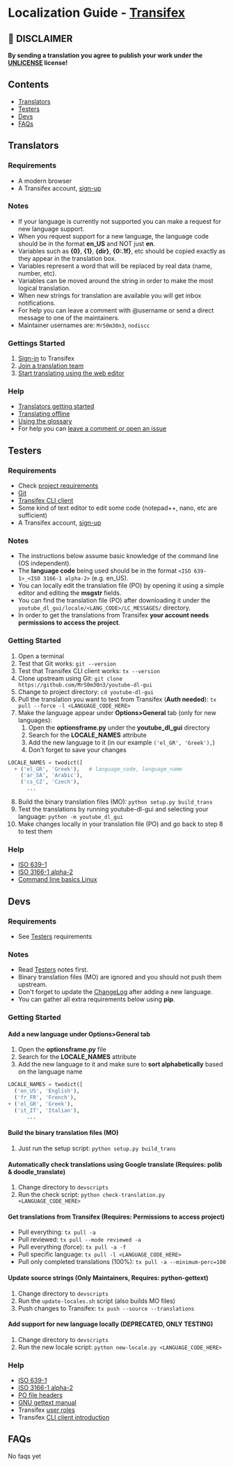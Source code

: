 # Localization Guide - [Transifex](https://www.transifex.com/youtube-dl-gui/public/)

## &#x1F534; DISCLAIMER
**By sending a translation you agree to publish your work under the [UNLICENSE](https://unlicense.org/) license!**

## Contents
  * [Translators](localization_howto.md#translators)
  * [Testers](localization_howto.md#testers)
  * [Devs](localization_howto.md#devs)
  * [FAQs](localization_howto.md#faqs)

## Translators

### Requirements
  * A modern browser
  * A Transifex account, [sign-up](https://www.transifex.com/signup/)

### Notes
  * If your language is currently not supported you can make a request for new language support.
  * When you request support for a new language, the language code should be in the format **en_US** and NOT just **en**.
  * Variables such as **{0}**, **{1}**, **{dir}**, **{0:.1f}**, etc should be copied exactly as they appear in the translation box.
  * Variables represent a word that will be replaced by real data (name, number, etc).
  * Variables can be moved around the string in order to make the most logical translation.
  * When new strings for translation are available you will get inbox notifications.
  * For help you can leave a comment with @username or send a direct message to one of the maintainers.
  * Maintainer usernames are: `MrS0m30n3`, `nodiscc`

### Gettings Started
  1. [Sign-in](https://www.transifex.com/signin/) to Transifex
  2. [Join a translation team](https://docs.transifex.com/getting-started/translators#joining-a-translation-team)
  3. [Start translating using the web editor](https://docs.transifex.com/translation/translating-with-the-web-editor)

### Help
  * [Translators getting started](https://docs.transifex.com/getting-started/translators)
  * [Translating offline](https://docs.transifex.com/translation/offline)
  * [Using the glossary](https://docs.transifex.com/translation/using-the-glossary)
  * For help you can [leave a comment or open an issue](https://docs.transifex.com/translation/tools-in-the-editor#comments-and-issues)

## Testers

### Requirements
  * Check [project requirements](../README.md#requirements)
  * [Git](https://git-scm.com/downloads)
  * [Transifex CLI client](https://docs.transifex.com/client/installing-the-client)
  * Some kind of text editor to edit some code (notepad++, nano, etc are sufficient)
  * A Transifex account, [sign-up](https://www.transifex.com/signup/)

### Notes
  * The instructions below assume basic knowledge of the command line (OS independent).
  * The **language code** being used should be in the format `<ISO 639-1>_<ISO 3166-1 alpha-2>` (e.g. en_US).
  * You can locally edit the translation file (PO) by opening it using a simple editor and editing the **msgstr** fields.
  * You can find the translation file (PO) after downloading it under the
    `youtube_dl_gui/locale/<LANG_CODE>/LC_MESSAGES/` directory.
  * In order to get the translations from Transifex **your account needs permissions to access the project**.

### Getting Started
  1. Open a terminal
  2. Test that Git works: `git --version`
  3. Test that Transifex CLI client works: `tx --version`
  4. Clone upstream using Git: `git clone https://github.com/MrS0m30n3/youtube-dl-gui`
  5. Change to project directory: `cd youtube-dl-gui`
  6. Pull the translation you want to test from Transifex (**Auth needed**): `tx pull --force -l <LANGUAGE_CODE_HERE>`
  7. Make the language appear under **Options>General** tab (only for new languages):
      1. Open the **optionsframe.py** under the **youtube_dl_gui** directory
      2. Search for the **LOCALE_NAMES** attribute
      3. Add the new language to it (in our example `('el_GR', 'Greek'),`)
      4. Don't forget to save your changes

  ```python
  LOCALE_NAMES = twodict([
    + ('el_GR', 'Greek'),   # language_code, language_name
      ('ar_SA', 'Arabic'),
      ('cs_CZ', 'Czech'),
        ...
  ```
  8. Build the binary translation files (MO): `python setup.py build_trans`
  9. Test the translations by running youtube-dl-gui and selecting your language: `python -m youtube_dl_gui`
  10. Make changes locally in your translation file (PO) and go back to step 8 to test them

### Help
  * [ISO 639-1](https://en.wikipedia.org/wiki/List_of_ISO_639-1_codes)
  * [ISO 3166-1 alpha-2](https://en.wikipedia.org/wiki/ISO_3166-1_alpha-2)
  * [Command line basics Linux](https://lifehacker.com/5633909/who-needs-a-mouse-learn-to-use-the-command-line-for-almost-anything)

## Devs

### Requirements
  * See [Testers](localization_howto.md#testers) requirements

### Notes
  * Read [Testers](localization_howto.md#testers) notes first.
  * Binary translation files (MO) are ignored and you should not push them upstream.
  * Don't forget to update the [ChangeLog](../ChangeLog) after adding a new language.
  * You can gather all extra requirements below using **pip**.

### Getting Started

#### Add a new language under Options>General tab
  1. Open the **optionsframe.py** file
  2. Search for the **LOCALE_NAMES** attribute
  3. Add the new language to it and make sure to **sort alphabetically** based on the language name

  ```python
  LOCALE_NAMES = twodict([
    ('en_US', 'English'),
    ('fr_FR', 'French'),
  + ('el_GR', 'Greek'),
    ('it_IT', 'Italian'),
        ...
  ```

#### Build the binary translation files (MO)
  1. Just run the setup script: `python setup.py build_trans`

#### Automatically check translations using Google translate (Requires: polib & doodle_translate)
  1. Change directory to `devscripts`
  2. Run the check script: `python check-translation.py <LANGUAGE_CODE_HERE>`

#### Get translations from Transifex (Requires: Permissions to access project)
  * Pull everything: `tx pull -a`
  * Pull reviewed: `tx pull --mode reviewed -a`
  * Pull everything (force): `tx pull -a -f`
  * Pull specific language: `tx pull -l <LANGUAGE_CODE_HERE>`
  * Pull only completed translations (100%): `tx pull -a --minimum-perc=100`

#### Update source strings (Only Maintainers, Requires: python-gettext)
  1. Change directory to `devscripts`
  2. Run the `update-locales.sh` script (also builds MO files)
  3. Push changes to Transifex: `tx push --source --translations`

#### Add support for new language locally (DEPRECATED, ONLY TESTING)
  1. Change directory to `devscripts`
  2. Run the new locale script: `python new-locale.py <LANGUAGE_CODE_HERE>`

### Help
  * [ISO 639-1](https://en.wikipedia.org/wiki/List_of_ISO_639-1_codes)
  * [ISO 3166-1 alpha-2](https://en.wikipedia.org/wiki/ISO_3166-1_alpha-2)
  * [PO file headers](https://www.gnu.org/software/gettext/manual/html_node/Header-Entry.html)
  * [GNU gettext manual](https://www.gnu.org/software/gettext/manual/html_node/index.html#SEC_Contents)
  * Transifex [user roles](https://docs.transifex.com/teams/understanding-user-roles)
  * Transifex [CLI client introduction](https://docs.transifex.com/client/introduction)

## FAQs
  No faqs yet
